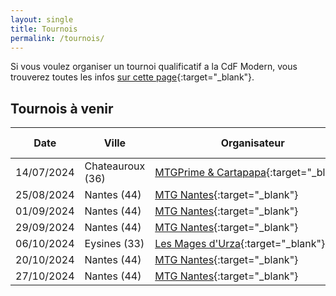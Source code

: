 ```yaml
---
layout: single
title: Tournois
permalink: /tournois/
---
```


Si vous voulez organiser un tournoi qualificatif a la CdF Modern, vous trouverez toutes les infos [sur cette page](/organiser-un-qualifier/){:target="_blank"}.

## Tournois à venir

| Date | Ville | Organisateur | Nb. de places | Inscription |
| - | - | - | :-: | - |
| 14/07/2024 | Chateauroux (36) | [MTGPrime&nbsp;&&nbsp;Cartapapa](https://discord.gg/eExwuHvzRr){:target="_blank"} |  128 | [MTGPrime](https://mtgprime.fr/championnat-national-duel-commander-2024/){:target="_blank"} |
| 25/08/2024 | Nantes (44) | [MTG Nantes](https://discord.gg/UrcA6QRy2d){:target="_blank"} |  32 | À venir 👀 |
| 01/09/2024 | Nantes (44) | [MTG Nantes](https://discord.gg/UrcA6QRy2d){:target="_blank"} |  32 | À venir 👀 |
| 29/09/2024 | Nantes (44) | [MTG Nantes](https://discord.gg/UrcA6QRy2d){:target="_blank"} |  32 | À venir 👀 |
| 06/10/2024 | Eysines (33) | [Les Mages d'Urza](https://discord.gg/GHjVY44f98){:target="_blank"} |  64 | À venir 👀 |
| 20/10/2024 | Nantes (44) | [MTG Nantes](https://discord.gg/UrcA6QRy2d){:target="_blank"} |  32 | À venir 👀 |
| 27/10/2024 | Nantes (44) | [MTG Nantes](https://discord.gg/UrcA6QRy2d){:target="_blank"} |  32 | À venir 👀 |
